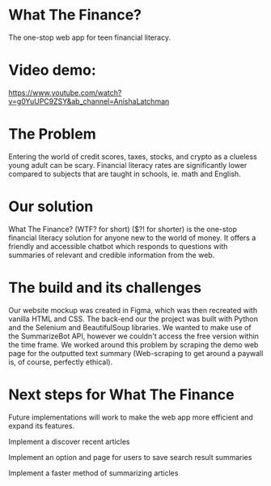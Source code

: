 # What The Finance?
The one-stop web app for teen financial literacy.

# Video demo:
https://www.youtube.com/watch?v=g0YuUPC9ZSY&ab_channel=AnishaLatchman

# The Problem
Entering the world of credit scores, taxes, stocks, and crypto as a clueless young adult can be scary. Financial literacy rates are significantly lower compared to subjects that are taught in schools, ie. math and English.

# Our solution
What The Finance? (WTF? for short) ($?! for shorter) is the one-stop financial literacy solution for anyone new to the world of money. It offers a friendly and accessible chatbot which responds to questions with summaries of relevant and credible information from the web.

# The build and its challenges
Our website mockup was created in Figma, which was then recreated with vanilla HTML and CSS. The back-end our the project was built with Python and the Selenium and BeautifulSoup libraries. We wanted to make use of the SummarizeBot API, however we couldn't access the free version within the time frame. We worked around this problem by scraping the demo web page for the outputted text summary (Web-scraping to get around a paywall is, of course, perfectly ethical).

# Next steps for What The Finance
Future implementations will work to make the web app more efficient and expand its features.

Implement a discover recent articles 

Implement an option and page for users to save search result summaries

Implement a faster method of summarizing articles
